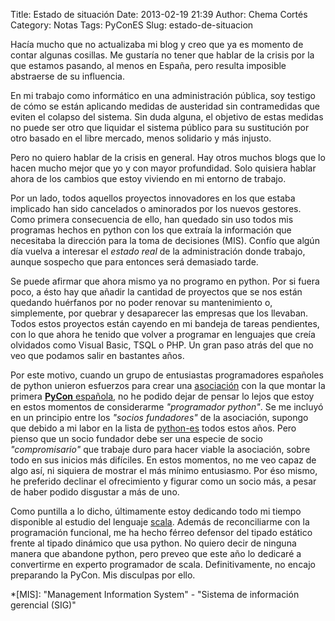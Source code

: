 Title: Estado de situación
Date: 2013-02-19 21:39
Author: Chema Cortés
Category: Notas
Tags: PyConES
Slug: estado-de-situacion

Hacía mucho que no actualizaba mi blog y creo que ya es momento de contar algunas cosillas. Me gustaría no tener que hablar de la crisis por la que estamos pasando, al menos en España, pero resulta imposible abstraerse de su influencia.

En mi trabajo como informático en una administración pública, soy testigo de cómo se están aplicando medidas de austeridad sin contramedidas que eviten el colapso del sistema. Sin duda alguna, el objetivo de estas medidas no puede ser otro que liquidar el sistema público para su sustitución por otro basado en el libre mercado, menos solidario y más injusto.

Pero no quiero hablar de la crisis en general. Hay otros muchos blogs que lo hacen mucho mejor que yo y con mayor profundidad. Solo quisiera hablar ahora de los cambios que estoy viviendo en mi entorno de trabajo.

Por un lado, todos aquellos proyectos innovadores en los que estaba implicado han sido cancelados o aminorados por los nuevos gestores. Como primera consecuencia de ello, han quedado sin uso todos mis programas hechos en python con los que extraía la información que necesitaba la dirección para la toma de decisiones (MIS). Confío que algún día vuelva a interesar el *estado real* de la administración donde trabajo, aunque sospecho que para entonces será demasiado tarde.

Se puede afirmar que ahora mismo ya no programo en python. Por si fuera poco, a ésto hay que añadir la cantidad de proyectos que se nos están quedando huérfanos por no poder renovar su mantenimiento o, simplemente, por quebrar y desaparecer las empresas que los llevaban. Todos estos proyectos están cayendo en mi bandeja de tareas pendientes, con lo que ahora he tenido que volver a programar en lenguajes que creía olvidados como Visual Basic, TSQL o PHP. Un gran paso atrás del que no veo que podamos salir en bastantes años.

Por este motivo, cuando un grupo de entusiastas programadores españoles de python unieron esfuerzos para crear una [asociación][1] con la que montar la primera [**PyCon** española][1], no he podido dejar de pensar lo lejos que estoy en estos momentos de considerarme *"programador python"*. Se me incluyó en un principio entre los *"socios fundadores"* de la asociación, supongo que debido a mi labor en la lista de [python-es][2] todos estos años. Pero pienso que un socio fundador debe ser una especie de socio *"compromisario"* que trabaje duro para hacer viable la asociación, sobre todo en sus inicios más difíciles. En estos momentos, no me veo capaz de algo así, ni siquiera de mostrar el más mínimo entusiasmo. Por éso mismo, he preferido declinar el ofrecimiento y figurar como un socio más, a pesar de haber podido disgustar a más de uno.

Como puntilla a lo dicho, últimamente estoy dedicando todo mi tiempo disponible al estudio del lenguaje [scala][]. Además de reconciliarme con la programación funcional, me ha hecho férreo defensor del tipado estático frente al tipado dinámico que usa python. No quiero decir de ninguna manera que abandone python, pero preveo que este año lo dedicaré a convertirme en experto programador de scala. Definitivamente, no encajo preparando la PyCon. Mis disculpas por ello.



[1]: http://www.es.pycon.org/ "PyCon España"
[2]: http://mail.python.org/mailman/listinfo/python-es
[scala]: http://www.scala-lang.org/

*[MIS]: "Management Information System" - "Sistema de información gerencial (SIG)"
